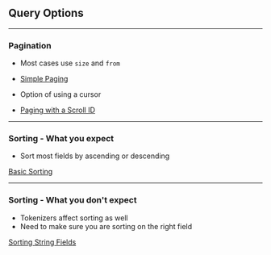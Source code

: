 ## Query Options

---

### Pagination

* Most cases use `size` and `from`
* [Simple Paging](console://paging-and-sorting.sense#L4)

* Option of using a cursor
* [Paging with a Scroll ID](console://paging-and-sorting.sense#L41)

---

### Sorting - What you expect

* Sort most fields by ascending or descending

[Basic Sorting](console://paging-and-sorting.sense#L72)

---

### Sorting - What you don't expect

* Tokenizers affect sorting as well
* Need to make sure you are sorting on the right field

[Sorting String Fields](console://paging-and-sorting.sense#L131)
